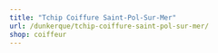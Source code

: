 ```yaml
---
title: "Tchip Coiffure Saint-Pol-Sur-Mer"
url: /dunkerque/tchip-coiffure-saint-pol-sur-mer/
shop: coiffeur
---
```

